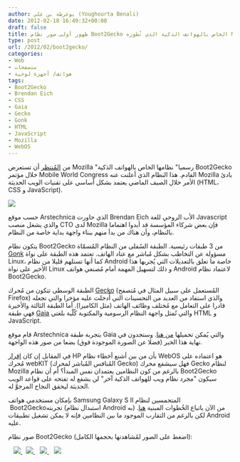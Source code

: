 ```yaml
---
author: يوغرطة بن علي (Youghourta Benali)
date: 2012-02-18 16:49:32+00:00
draft: false
title: ظهور أولى صور نظام Boot2Gecko الخاص بالهواتف الذكية الذي تُطوره Mozilla
type: post
url: /2012/02/boot2gecko/
categories:
- Web
- متصفحات
- هواتف/ أجهزة لوحية
tags:
- Boot2Gecko
- Brendan Eich
- CSS
- Gaia
- Gecko
- Gonk
- HTML
- JavaScript
- Mozilla
- WebOS
---
```


من [المُنتظر](http://arstechnica.com/business/news/2012/02/first-look-mozillas-boot2gecko-mobile-platform-and-gaia-ui.ars) أن تستعرض Mozilla "رسميا" نظامها الخاص بالهواتف الذكية Boot2Gecko خلال مؤتمر Mobile World Congress القادم. هذا النظام الذي أعلنت عنه Mozilla بادئ الأمر خلال الصيف الماضي يعتمد بشكل أساسي على تقنيات الويب الحديثة (HTML، CSS و JavaScript).




[![](http://www.it-scoop.com/wp-content/uploads/2012/02/b2glock-intro.jpg)
](http://www.it-scoop.com/wp-content/uploads/2012/02/b2glock-intro.jpg)




حسب موقع Arstechnica الذي حاورت Brendan Eich الأب الروحي للغة Javascript والذي يشغل منصب CTO لدى Mozilla فإن بعض شركاء المؤسسة قد أبدوا اهتماما بالنظام، وأن هناك من بدأ منهم ببناء واجهة بداية خاصة من النظام.




يتكون نظام Boot2Gecko من 3 طبقات رئيسية. الطبقة السُفلى من النظام المُسمّاة [Gonk](https://wiki.mozilla.org/B2G/Roadmap#System_.28Gonk.29) مسؤولة عن التخاطب بشكل مُباشر مع عتاد الهاتف. تعتمد هذه الطبقة على نواة Linux، كما أنها تستلهم قليلا من نظام Android خاصة ما تعلق بالتعديلات التي يُجريها هذا الأخير على نواة Linux و ذلك لتسهيل المهمة أمام مُصنعي هواتف Android لاعتماد نظام Boot2Gecko.




الطبقة الوسطى تتكون من مُحرك [Gecko](https://wiki.mozilla.org/B2G/Roadmap#Gecko) (المُستعمل على سبيل المثال في مُتصفح Firefox) والذي استفاد من العديد من التحسينات التي أُدخلت عليه مؤخرا والتي تجعله قادرا على التعامل مع مُختلف وظائف الهاتف (مثل الكاميرا). أما الطبقة الثالثة والأخيرة فهي طبقة [Gaia](https://wiki.mozilla.org/B2G/Roadmap#User_Interface_.28Gaia.29_2) والتي تُمثل واجهة النظام الرسومية والمكتوبة كُلّية بلغتي HTML و JavaScript.




قام موقع Arstechnica بتجربة طبقة Gaia والتي يُمكن تحميلها [من هنا](https://github.com/andreasgal/gaia). وستجدون في نهاية هذا الخبر (فضلا عن الصورة الموجودة فوق) بضعا من صور هذه الواجهة.




في المقابل إن كان [إقرار](http://www.nytimes.com/2012/01/02/technology/hewlett-packards-touchpad-was-built-on-flawed-software-some-say.html?_r=1&pagewant) HP بأن من بين أشنع أخطاء نظام WebOS هو اعتماده على مُحرك webKIT (المُنافس المُباشر لمحرك Gecko) فهل سيشفع محرك Gecko لنظام Mozilla بالرغم من كون النظامين يعتمدان نفس المبدأ؟ أم أن نظام Boot2Gecko سيكون "مجرد نظام ويب للهواتف الذكية آخر" لن يشفع له تفتحه على قواعد الويب الحديثة ليحقق النجاح المرجوَّ له.




بإمكان مستخدمي هواتف Samsung Galaxy S II المتحمسين لنظام  Boot2Geckoتجربته (استبدال نظام Android به) من الآن باتباع الخُطوات المبنية [هنا](http://johnhammink.blogspot.com/2012/01/part-1-setting-up-boot-to-gecko-build.html). لكن بالرغم من التقارب الموجود ما بين النظامين فإنه لا يمكن تشغيل تطبيقات Android عليه.




صور نظام Boot2Gecko (اضغط على الصور لمُشاهدتها بحجمها الكامل):




<!-- more -->




   [![](http://www.it-scoop.com/wp-content/uploads/2012/02/b2ghome-intro.jpg)
](http://www.it-scoop.com/wp-content/uploads/2012/02/b2ghome-intro.jpg)  [![](http://www.it-scoop.com/wp-content/uploads/2012/02/b2gmaps-intro.jpg)
](http://www.it-scoop.com/wp-content/uploads/2012/02/b2gmaps-intro.jpg)   [![](http://www.it-scoop.com/wp-content/uploads/2012/02/b2gbrowser-intro.jpg)
](http://www.it-scoop.com/wp-content/uploads/2012/02/b2gbrowser-intro.jpg)   [![](http://www.it-scoop.com/wp-content/uploads/2012/02/b2gdialer-intro.jpg)
](http://www.it-scoop.com/wp-content/uploads/2012/02/b2gdialer-intro.jpg)

